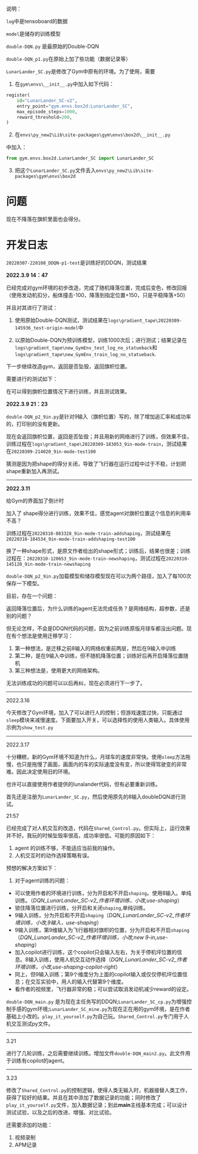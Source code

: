 说明：

`log`中是tensoboard的数据

`model`是储存的训练模型

`double-DQN.py` 是最原始的Double-DQN

`double-DQN_p1.py`在原始上加了些功能（数据记录等）

`LunarLander_SC.py`是修改了Gym中原有的环境。为了使用，需要

1. 在`gym\envs\__init__.py`中加入如下代码：

```python
register(
    id="LunarLander_SC-v2",
    entry_point="gym.envs.box2d:LunarLander_SC",
    max_episode_steps=1000,
    reward_threshold=200,
)
```

2. 在`envs\py_new2\Lib\site-packages\gym\envs\box2d\__init__.py`

中加入：

```python
from gym.envs.box2d.LunarLander_SC import LunarLander_SC
```

3. 把这个`LunarLander_SC.py`文件丢入`envs\py_new2\Lib\site-packages\gym\envs\box2d`

# 问题

现在不降落在旗帜里面也会得分。

# 开发日志

`20220307-220108_DDQN-p1-test`是训练好的DDQN，测试结果

**2022.3.9 14：47**

已经完成对gym环境的初步改造，完成了随机降落位置，完成后变色，修改回报（使用发动机扣分，船体撞击-100，降落到指定位置+150，只是平稳降落+50）

并且对其进行了测试：

1. 使用原始Double-DQN测试，测试结果在`logs\gradient_tape\20220309-145936_test-origin-model`中

2. 以原始Double-DQN为预训练模型，训练1000次后；进行测试；结果记录在`logs\gradient_tape\new_GymEnv_test_log_no_statueback`和`logs\gradient_tape\new_GymEnv_train_log_no_statueback`.

下一步继续改造gym，返回是否坠毁，返回旗帜位置。

需要进行的测试如下：

在可以得到旗帜位置情况下进行训练，并且测试效果。

**2022.3.9 21：23**

`double-DQN_p2_9in.py`是针对9输入（旗帜位置）写的，除了增加追汇率和成功率的，打印别的没有更新。

现在会返回旗帜位置，返回是否坠毁；并且用新的网络进行了训练，但效果不佳，训练过程在`logs\gradient_tape\20220309-183053_9in-mode-train`，测试结果在`20220309-214020_9in-mode-test100`

猜测是因为把shape的得分关闭，导致了飞行器在运行过程中过于不稳，计划把shape重新加入再测试。

---



**2022.3.11**

给Gym的界面加了倒计时

加入了 shape得分进行训练，效果不佳，感觉agent对旗帜位置这个信息的利用率不高？

训练过程在`20220310-083328_9in-mode-train-addshaping`，测试结果在`20220310-104534_9in-mode-train-addshaping-test100`

换了一种shape形式，是原文作者给出的shape形式；训练后，结果也很差；训练过程在：`20220310-120653_9in-mode-train-newshaping`，测试过程在`20220310-145120_9in-mode-train-newshaping`

`double-DQN_p2_9in.py`加载模型和储存模型现在可以为两个路径，加入了每100次保存一下模型。

目前，存在一个问题：

返回降落位置后，为什么训练的agent无法完成任务？是网络结构，超参数，还是别的问题？

但无论怎样，不会是DDQN代码的问题，因为之前训练原版月球车都没出问题。现在有个想法是使用迁移学习：

1. 第一种想法，是迁移之前8输入的网络权重前两层，然后在9输入中训练
2. 第二种，是在9输入中训练，但不随机降落位置；训练好后再开启降落位置随机
3. 第三种想法是，使用更大的网络架构。

无法训练成功的问题可以以后再纠，现在必须进行下一步了。

---



2022.3.16

今天修改了Gym环境，加入了可以进行人的控制；但游戏速度过快，只能通过`sleep`模块来减慢速度。下面要加入开关，可以选择性的使用人类输入。具体使用示例为`show_test.py`

---



2022.3.17

十分糟糕，新的Gym环境不知道为什么，月球车的速度非常快。使用`sleep`方法拖慢，也只是拖慢了画面，画面内的车的实际速度没有变，所以使得驾驶变的非常难。因此决定使用旧的环境。

也许可以直接使用作者提供的lunalander代码，但有必要重新训练。

首先还是注册为`LunarLander_SC.py`，然后使用原先的8输入doubleDQN进行测试。

21:57

已经完成了对人机交互的改造，代码在`Shared_Control.py`。但实际上，运行效果并不好。我玩的时候坠毁率很高，成功率很低。可能的原因如下：

1. agent 的训练不够，不能适应当前我的操作。
2. 人机交互时的动作选择策略有误。

预想的解决方案如下：

1. 对于agent训练的问题：

- 可以使用作者的环境进行训练，分为开启和不开启`shaping`。使用8输入。单纯训练。（*DQN_LunarLander_SC-v2_作者环境训练，小改,use-shaping*）
- 锁住降落位置进行训练，分开启和关闭`shaping`,单纯训练。
- 9输入训练，分为开启和不开启`shaping`（*DQN_LunarLander_SC-v2_作者环境训练，小改,9输入，use-shaping*）
- 9输入训练，第9维输入为飞行器相对旗帜的位置，分为开启和不开启`shaping`（*DQN_LunarLander_SC-v2_作者环境训练，小改,new 9-in,use-shaping*）
- 加入copilot进行训练，这个copilot只会输入左右，为关于停机坪位置的信息。8输入训练，使用人机交互动作选择（*DQN_LunarLander_SC-v2_作者环境训练，小改,use-shaping-copilot-right*）
- 同上，但9输入训练；第9个维度分为上面的copilot输入或仅仅停机坪位置信息；在交互实验中，用人的输入代替第9个维度。
- 看作者的视频里，飞行器非常的稳；可以尝试取消发动机减少reward的设定。

`double-DQN_main.py` 是为现在主任务写的DDQN;`LunarLander_SC_cp.py`为增强控制手感的gym环境;`LunarLander_SC_mine.py`为现在正在用的gym环境，是在作者基础上小改的。`play_it_yourself.py`为自己玩。`Shared_Control.py`专门用于人机交互测试py文件。

---



3.21

进行了几轮训练，之后需要继续训练。增加文件`double-DQN_main2.py`。此文件用于训练有copilot的agent。

---



3.23

修改了`Shared_Control.py`的控制逻辑，使得人类无输入时，机器接替人类工作，获得了较好的结果。并且在其中添加了数据记录的功能；同时修改了`play_it_yourself.py`文件，加入数据记录；到此**main**主线基本完成；可以设计测试试验，以及之后的改进、增强、对比试验。

还需要添加的功能：

1. 视频录制
2. APM记录
